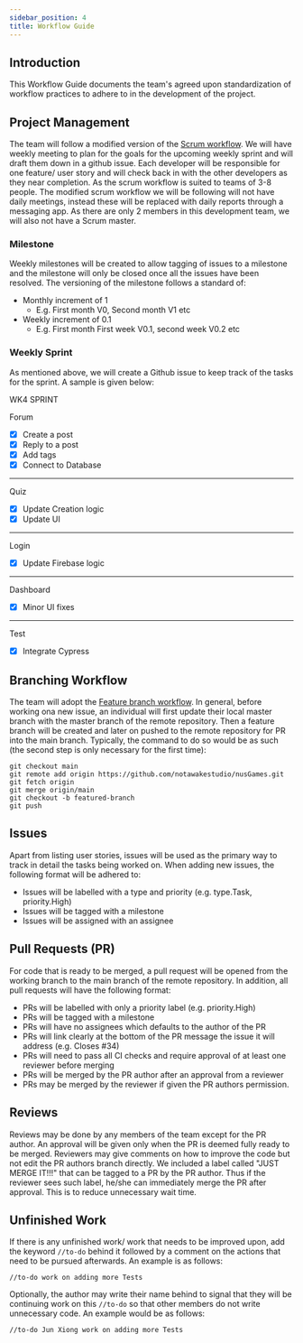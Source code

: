 ```yaml
---
sidebar_position: 4
title: Workflow Guide
---
```


## **Introduction**

This Workflow Guide documents the team's agreed upon standardization of workflow
practices to adhere to in the development of the project.

## **Project Management**

The team will follow a modified version of the
[Scrum workflow](https://www.scrumstudy.com/whyscrum/scrum-phases-and-processes).
We will have weekly meeting to plan for the goals for the upcoming weekly sprint
and will draft them down in a github issue. Each developer will be responsible
for one feature/ user story and will check back in with the other developers as
they near completion. As the scrum workflow is suited to teams of 3-8 people.
The modified scrum workflow we will be following will not have daily meetings,
instead these will be replaced with daily reports through a messaging app. As
there are only 2 members in this development team, we will also not have a Scrum
master.

### Milestone

Weekly milestones will be created to allow tagging of issues to a milestone and
the milestone will only be closed once all the issues have been resolved. The
versioning of the milestone follows a standard of:

- Monthly increment of 1
  - E.g. First month V0, Second month V1 etc
- Weekly increment of 0.1
  - E.g. First month First week V0.1, second week V0.2 etc

### Weekly Sprint

As mentioned above, we will create a Github issue to keep track of the tasks for
the sprint. A sample is given below:

WK4 SPRINT

Forum

- [x] Create a post
- [x] Reply to a post
- [x] Add tags
- [x] Connect to Database

---

Quiz

- [x] Update Creation logic
- [x] Update UI

---

Login

- [x] Update Firebase logic

---

Dashboard

- [x] Minor UI fixes

---

Test

- [x] Integrate Cypress

## **Branching Workflow**

The team will adopt the
[Feature branch workflow](https://nus-cs2103-ay2021s2.github.io/website/se-book-adapted/chapters/revisionControl.html#feature-branch-flow).
In general, before working ona new issue, an individual will first update their
local master branch with the master branch of the remote repository. Then a
feature branch will be created and later on pushed to the remote repository for
PR into the main branch. Typically, the command to do so would be as such (the
second step is only necessary for the first time):

```
git checkout main
git remote add origin https://github.com/notawakestudio/nusGames.git
git fetch origin
git merge origin/main
git checkout -b featured-branch
git push
```

## **Issues**

Apart from listing user stories, issues will be used as the primary way to track
in detail the tasks being worked on. When adding new issues, the following
format will be adhered to:

- Issues will be labelled with a type and priority (e.g. type.Task,
  priority.High)
- Issues will be tagged with a milestone
- Issues will be assigned with an assignee

## **Pull Requests (PR)**

For code that is ready to be merged, a pull request will be opened from the
working branch to the main branch of the remote repository. In addition, all
pull requests will have the following format:

- PRs will be labelled with only a priority label (e.g. priority.High)
- PRs will be tagged with a milestone
- PRs will have no assignees which defaults to the author of the PR
- PRs will link clearly at the bottom of the PR message the issue it will
  address (e.g. Closes #34)
- PRs will need to pass all CI checks and require approval of at least one
  reviewer before merging
- PRs will be merged by the PR author after an approval from a reviewer
- PRs may be merged by the reviewer if given the PR authors permission.

## **Reviews**

Reviews may be done by any members of the team except for the PR author. An
approval will be given only when the PR is deemed fully ready to be merged.
Reviewers may give comments on how to improve the code but not edit the PR
authors branch directly. We included a label called "JUST MERGE IT!!!" that can
be tagged to a PR by the PR author. Thus if the reviewer sees such label, he/she
can immediately merge the PR after approval. This is to reduce unnecessary wait
time.

## **Unfinished Work**

If there is any unfinished work/ work that needs to be improved upon, add the
keyword `//to-do` behind it followed by a comment on the actions that need to be
pursued afterwards. An example is as follows:

`//to-do work on adding more Tests`

Optionally, the author may write their name behind to signal that they will be
continuing work on this `//to-do` so that other members do not write unnecessary
code. An example would be as follows:

`//to-do Jun Xiong work on adding more Tests`
